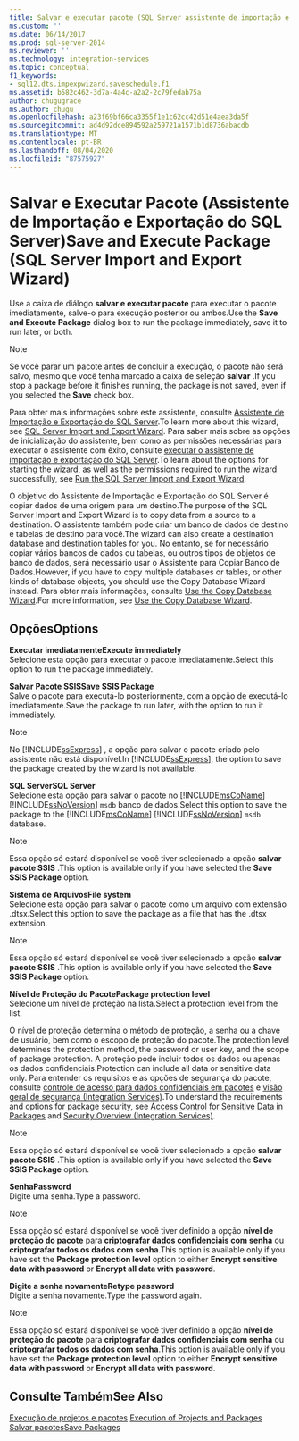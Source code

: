 ```yaml
---
title: Salvar e executar pacote (SQL Server assistente de importação e exportação) | Microsoft Docs
ms.custom: ''
ms.date: 06/14/2017
ms.prod: sql-server-2014
ms.reviewer: ''
ms.technology: integration-services
ms.topic: conceptual
f1_keywords:
- sql12.dts.impexpwizard.saveschedule.f1
ms.assetid: b582c462-3d7a-4a4c-a2a2-2c79fedab75a
author: chugugrace
ms.author: chugu
ms.openlocfilehash: a23f69bf66ca3355f1e1c62cc42d51e4aea3da5f
ms.sourcegitcommit: ad4d92dce894592a259721a1571b1d8736abacdb
ms.translationtype: MT
ms.contentlocale: pt-BR
ms.lasthandoff: 08/04/2020
ms.locfileid: "87575927"
---
```

# <a name="save-and-execute-package-sql-server-import-and-export-wizard"></a><span data-ttu-id="14d21-102">Salvar e Executar Pacote (Assistente de Importação e Exportação do SQL Server)</span><span class="sxs-lookup"><span data-stu-id="14d21-102">Save and Execute Package (SQL Server Import and Export Wizard)</span></span>
  <span data-ttu-id="14d21-103">Use a caixa de diálogo **salvar e executar pacote** para executar o pacote imediatamente, salve-o para execução posterior ou ambos.</span><span class="sxs-lookup"><span data-stu-id="14d21-103">Use the **Save and Execute Package** dialog box to run the package immediately, save it to run later, or both.</span></span>  
  
> [!NOTE]  
>  <span data-ttu-id="14d21-104">Se você parar um pacote antes de concluir a execução, o pacote não será salvo, mesmo que você tenha marcado a caixa de seleção **salvar** .</span><span class="sxs-lookup"><span data-stu-id="14d21-104">If you stop a package before it finishes running, the package is not saved, even if you selected the **Save** check box.</span></span>  
  
 <span data-ttu-id="14d21-105">Para obter mais informações sobre este assistente, consulte [Assistente de Importação e Exportação do SQL Server](import-and-export-data-with-the-sql-server-import-and-export-wizard.md).</span><span class="sxs-lookup"><span data-stu-id="14d21-105">To learn more about this wizard, see [SQL Server Import and Export Wizard](import-and-export-data-with-the-sql-server-import-and-export-wizard.md).</span></span> <span data-ttu-id="14d21-106">Para saber mais sobre as opções de inicialização do assistente, bem como as permissões necessárias para executar o assistente com êxito, consulte [executar o assistente de importação e exportação do SQL Server](start-the-sql-server-import-and-export-wizard.md).</span><span class="sxs-lookup"><span data-stu-id="14d21-106">To learn about the options for starting the wizard, as well as the permissions required to run the wizard successfully, see [Run the SQL Server Import and Export Wizard](start-the-sql-server-import-and-export-wizard.md).</span></span>  
  
 <span data-ttu-id="14d21-107">O objetivo do Assistente de Importação e Exportação do SQL Server é copiar dados de uma origem para um destino.</span><span class="sxs-lookup"><span data-stu-id="14d21-107">The purpose of the SQL Server Import and Export Wizard is to copy data from a source to a destination.</span></span> <span data-ttu-id="14d21-108">O assistente também pode criar um banco de dados de destino e tabelas de destino para você.</span><span class="sxs-lookup"><span data-stu-id="14d21-108">The wizard can also create a destination database and destination tables for you.</span></span> <span data-ttu-id="14d21-109">No entanto, se for necessário copiar vários bancos de dados ou tabelas, ou outros tipos de objetos de banco de dados, será necessário usar o Assistente para Copiar Banco de Dados.</span><span class="sxs-lookup"><span data-stu-id="14d21-109">However, if you have to copy multiple databases or tables, or other kinds of database objects, you should use the Copy Database Wizard instead.</span></span> <span data-ttu-id="14d21-110">Para obter mais informações, consulte [Use the Copy Database Wizard](../../relational-databases/databases/use-the-copy-database-wizard.md).</span><span class="sxs-lookup"><span data-stu-id="14d21-110">For more information, see [Use the Copy Database Wizard](../../relational-databases/databases/use-the-copy-database-wizard.md).</span></span>  
  
## <a name="options"></a><span data-ttu-id="14d21-111">Opções</span><span class="sxs-lookup"><span data-stu-id="14d21-111">Options</span></span>  
 <span data-ttu-id="14d21-112">**Executar imediatamente**</span><span class="sxs-lookup"><span data-stu-id="14d21-112">**Execute immediately**</span></span>  
 <span data-ttu-id="14d21-113">Selecione esta opção para executar o pacote imediatamente.</span><span class="sxs-lookup"><span data-stu-id="14d21-113">Select this option to run the package immediately.</span></span>  
  
 <span data-ttu-id="14d21-114">**Salvar Pacote SSIS**</span><span class="sxs-lookup"><span data-stu-id="14d21-114">**Save SSIS Package**</span></span>  
 <span data-ttu-id="14d21-115">Salve o pacote para executá-lo posteriormente, com a opção de executá-lo imediatamente.</span><span class="sxs-lookup"><span data-stu-id="14d21-115">Save the package to run later, with the option to run it immediately.</span></span>  
  
> [!NOTE]  
>  <span data-ttu-id="14d21-116">No [!INCLUDE[ssExpress](../../includes/ssexpress-md.md)] , a opção para salvar o pacote criado pelo assistente não está disponível.</span><span class="sxs-lookup"><span data-stu-id="14d21-116">In [!INCLUDE[ssExpress](../../includes/ssexpress-md.md)], the option to save the package created by the wizard is not available.</span></span>  
  
 <span data-ttu-id="14d21-117">**SQL Server**</span><span class="sxs-lookup"><span data-stu-id="14d21-117">**SQL Server**</span></span>  
 <span data-ttu-id="14d21-118">Selecione esta opção para salvar o pacote no [!INCLUDE[msCoName](../../includes/msconame-md.md)] [!INCLUDE[ssNoVersion](../../includes/ssnoversion-md.md)] `msdb` banco de dados.</span><span class="sxs-lookup"><span data-stu-id="14d21-118">Select this option to save the package to the [!INCLUDE[msCoName](../../includes/msconame-md.md)] [!INCLUDE[ssNoVersion](../../includes/ssnoversion-md.md)] `msdb` database.</span></span>  
  
> [!NOTE]  
>  <span data-ttu-id="14d21-119">Essa opção só estará disponível se você tiver selecionado a opção **salvar pacote SSIS** .</span><span class="sxs-lookup"><span data-stu-id="14d21-119">This option is available only if you have selected the **Save SSIS Package** option.</span></span>  
  
 <span data-ttu-id="14d21-120">**Sistema de Arquivos**</span><span class="sxs-lookup"><span data-stu-id="14d21-120">**File system**</span></span>  
 <span data-ttu-id="14d21-121">Selecione esta opção para salvar o pacote como um arquivo com extensão .dtsx.</span><span class="sxs-lookup"><span data-stu-id="14d21-121">Select this option to save the package as a file that has the .dtsx extension.</span></span>  
  
> [!NOTE]  
>  <span data-ttu-id="14d21-122">Essa opção só estará disponível se você tiver selecionado a opção **salvar pacote SSIS** .</span><span class="sxs-lookup"><span data-stu-id="14d21-122">This option is available only if you have selected the **Save SSIS Package** option.</span></span>  
  
 <span data-ttu-id="14d21-123">**Nível de Proteção do Pacote**</span><span class="sxs-lookup"><span data-stu-id="14d21-123">**Package protection level**</span></span>  
 <span data-ttu-id="14d21-124">Selecione um nível de proteção na lista.</span><span class="sxs-lookup"><span data-stu-id="14d21-124">Select a protection level from the list.</span></span>  
  
 <span data-ttu-id="14d21-125">O nível de proteção determina o método de proteção, a senha ou a chave de usuário, bem como o escopo de proteção do pacote.</span><span class="sxs-lookup"><span data-stu-id="14d21-125">The protection level determines the protection method, the password or user key, and the scope of package protection.</span></span> <span data-ttu-id="14d21-126">A proteção pode incluir todos os dados ou apenas os dados confidenciais.</span><span class="sxs-lookup"><span data-stu-id="14d21-126">Protection can include all data or sensitive data only.</span></span> <span data-ttu-id="14d21-127">Para entender os requisitos e as opções de segurança do pacote, consulte [controle de acesso para dados confidenciais em pacotes](../security/access-control-for-sensitive-data-in-packages.md) e [visão geral de segurança &#40;Integration Services&#41;](../security/security-overview-integration-services.md).</span><span class="sxs-lookup"><span data-stu-id="14d21-127">To understand the requirements and options for package security, see [Access Control for Sensitive Data in Packages](../security/access-control-for-sensitive-data-in-packages.md) and [Security Overview &#40;Integration Services&#41;](../security/security-overview-integration-services.md).</span></span>  
  
> [!NOTE]  
>  <span data-ttu-id="14d21-128">Essa opção só estará disponível se você tiver selecionado a opção **salvar pacote SSIS** .</span><span class="sxs-lookup"><span data-stu-id="14d21-128">This option is available only if you have selected the **Save SSIS Package** option.</span></span>  
  
 <span data-ttu-id="14d21-129">**Senha**</span><span class="sxs-lookup"><span data-stu-id="14d21-129">**Password**</span></span>  
 <span data-ttu-id="14d21-130">Digite uma senha.</span><span class="sxs-lookup"><span data-stu-id="14d21-130">Type a password.</span></span>  
  
> [!NOTE]  
>  <span data-ttu-id="14d21-131">Essa opção só estará disponível se você tiver definido a opção **nível de proteção do pacote** para **criptografar dados confidenciais com senha** ou **criptografar todos os dados com senha**.</span><span class="sxs-lookup"><span data-stu-id="14d21-131">This option is available only if you have set the **Package protection level** option to either **Encrypt sensitive data with password** or **Encrypt all data with password**.</span></span>  
  
 <span data-ttu-id="14d21-132">**Digite a senha novamente**</span><span class="sxs-lookup"><span data-stu-id="14d21-132">**Retype password**</span></span>  
 <span data-ttu-id="14d21-133">Digite a senha novamente.</span><span class="sxs-lookup"><span data-stu-id="14d21-133">Type the password again.</span></span>  
  
> [!NOTE]  
>  <span data-ttu-id="14d21-134">Essa opção só estará disponível se você tiver definido a opção **nível de proteção do pacote** para **criptografar dados confidenciais com senha** ou **criptografar todos os dados com senha**.</span><span class="sxs-lookup"><span data-stu-id="14d21-134">This option is available only if you have set the **Package protection level** option to either **Encrypt sensitive data with password** or **Encrypt all data with password**.</span></span>  
  
## <a name="see-also"></a><span data-ttu-id="14d21-135">Consulte Também</span><span class="sxs-lookup"><span data-stu-id="14d21-135">See Also</span></span>  
 <span data-ttu-id="14d21-136">[Execução de projetos e pacotes](../packages/run-integration-services-ssis-packages.md) </span><span class="sxs-lookup"><span data-stu-id="14d21-136">[Execution of Projects and Packages](../packages/run-integration-services-ssis-packages.md) </span></span>  
 [<span data-ttu-id="14d21-137">Salvar pacotes</span><span class="sxs-lookup"><span data-stu-id="14d21-137">Save Packages</span></span>](../save-packages.md)  
  
  
